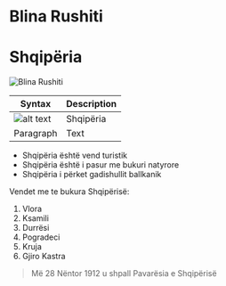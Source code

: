 # Blina Rushiti


# Shqipëria

 
![Blina Rushiti](https://klankosova.tv/wp-content/uploads/2024/02/Shqiperia.jpg)

| Syntax | Description |
| ----------- | ----------- |
| ![alt text](https://wmk-ci.xsoftstatic.com/Write/07273/Images/eratravel/Albanija/durres.jpg) | Shqipëria |
| Paragraph | Text |

* Shqipëria është vend turistik
* Shqipëria është i pasur me bukuri natyrore
* Shqipëria i përket gadishullit ballkanik

Vendet me te bukura Shqipërisë:

1. Vlora
1. Ksamili
1. Durrësi 
1. Pogradeci
1. Kruja
1. Gjiro Kastra

 > Më 28 Nëntor 1912 u shpall Pavarësia e Shqipërisë
 


